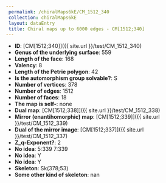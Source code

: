 ```yaml
--- 
 permalink: /chiralMaps6kE/CM_1512_340 
 collection: chiralMaps6kE
 layout: dataEntry
 title: Chiral maps up to 6000 edges - CM[1512;340]
---
```


- **ID**: [CM[1512;340]]({{ site.url }}/test/CM_1512_340)
- **Genus of the underlying surface**: 559
- **Length of the face**: 168
- **Valency**: 8
- **Length of the Petrie polygon**: 42
- **Is the automorphism group solvable?**: S
- **Number of vertices**: 378
- **Number of edges**: 1512
- **Number of faces**: 18
- **The map is self-**: none
- **Dual map**: [CM[1512;338]]({{ site.url }}/test/CM_1512_338)
- **Mirror (enantihomorphic) map**: [CM[1512;339]]({{ site.url }}/test/CM_1512_339)
- **Dual of the mirror image**: [CM[1512;337]]({{ site.url }}/test/CM_1512_337)
- **Z_q-Exponent?**: 2
- **No idea**:  5:339 7:339
- **No idea**: Y
- **No idea**: Y
- **Skeleton**: Sk(378;53)
- **Some other kind of skeleton**: nan
